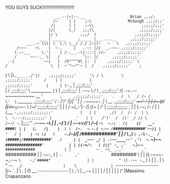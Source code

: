 YOU GUYS SUCK!!!!!!!!!!!!!!!!!!!!!!!!!

                          __.--|~|--.__                    Brian ,,;/;
                         /~     | |    ;~\                McGough ,;;;/;;'
                        /|      | |    ;~\\                     ,;;;;/;;;'
                       |/|      \_/   ;;;|\                    ,;;;;/;;;;'
                       |/ \          ;;;/  )                 ,;;;;/;;;;;'
                   ___ | ______     ;_____ |___....__      ,;;;;/;;;;;'
             ___.-~ \\(| \  \.\ \__/ /./ /:|)~   ~   \   ,;;;;/;;;;;'
         /~~~    ~\    |  ~-.     |   .-~: |//  _.-~~--,;;;;/;;;;;'
        (.-~___     \.'|    | /-.__.-\|::::| //~     ,;;;;/;;;;;'
        /      ~~--._ \|   /          `\:: |/      ,;;;;/;;;;;'
     .-|             ~~|   |  /V""""V\ |:  |     ,;;;;/;;;;;' \
    /                   \  |  ~`^~~^'~ |  /    ,;;;;/;;;;;'    ;
   (        \             \|`\._____./'|/    ,;;;;/;;;;;'      '\
  / \        \                             ,;;;;/;;;;;'     /    |
 |            |                          ,;;;;/;;;;;'      |     |
|`-._          |                       ,;;;;/;;;;;'              \
|             /                      ,;;;;/;;;;;'  \ \__________
(             )                 |  ,;;;;/;;;;;'      |        _.--~
 \          \/ \              ,  ;;;;;/;;;;;'       /( .-~_..--~~~~~~~~~~
 \__         '  `       ,     ,;;;;;/;;;;;'    .   /  \   / /~
 /          \'  |`._______ ,;;;;;;/;;;;;;'    /   :    \/'/'       /|_/| ``|
| _.-~~~~-._ |   \ __   .,;;;;;;/;;;;;;' ~~~~'   .'    | |       /~ (/\/  ||
/~ _.-~~~-._\    /~/   ;;;;;;;/;;;;;;;'          |    | |       / ~/_-'|- /|
(/~         \| /' |   ;;;;;;/;;;;;;;;            ;   | |       (.-~;  /- / |
|            /___ `-,;;;;;/;;;;;;;;'            |   | |      ,/)  /  /- /  |
 \            \  `-.`---/;;;;;;;;;' |          _'   | |    /'('  /  /|- _/ //
   \           /~~/ `-. |;;;;;''    ______.--~~ ~\  | |  ,~)')  /   | \~-==//
     \      /~(   `-\  `-.`-;   /|    ))   __-####\ | |   (,   /|    |  \
       \  /~.  `-.   `-.( `-.`~~ /##############'~~)| |   '   / |    | ~\
        \(   \    `-._ /~)_/|  /############'       | |      /  \     \_\ `\
        ,~`\  `-._  / )#####|/############'   /     | |  _--~ _/ | .-~~____--'
       ,'\  `-._  ~)~~ `################'           | | ((~>/~   \ (((' -_
     ,'   `-.___)~~      `#############             | |           ~-_ ~\_
 _.,'        ,'           `###########              | |            _-~-__ (
|  `-.     ,'              `#########       \       | | ((.-~~~-~_--~
`\    `-.;'                  `#####"                | |           " ((.-~~
  `-._   )               \     |   |        .       |  \                 "
      `~~  _/                  |    \               | `---------------------
        |/~                `.  |     \        .     |  O __.---------------
         |                   \ ;      \             |   _.-~
         |                    |        |            |  /  |
          |                   |         |           | /'  |Massimo Crapanzano

